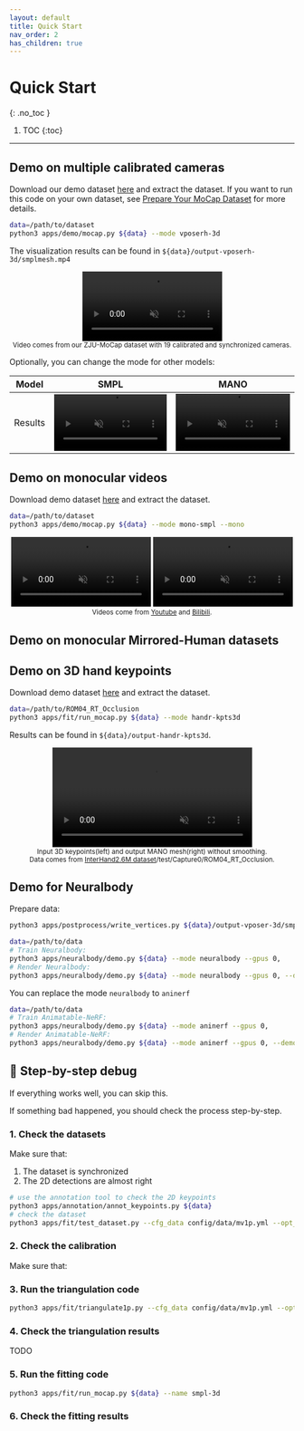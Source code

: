 ```yaml
---
layout: default
title: Quick Start
nav_order: 2
has_children: true
---
```


# Quick Start
{: .no_toc }

1. TOC
{:toc}
---

## Demo on multiple calibrated cameras

Download our demo dataset [here]() and extract the dataset. If you want to run this code on your own dataset, see [Prepare Your MoCap Dataset](./prepare_mocap.md) for more details.

```bash
data=/path/to/dataset
python3 apps/demo/mocap.py ${data} --mode vposerh-3d
```

The visualization results can be found in `${data}/output-vposerh-3d/smplmesh.mp4`

<div align="center">
    <video width="49%" playsinline="" autoplay="autoplay" loop="loop" preload="" muted=""><source src="../videos/mocap-feng-smplh.mp4" type="video/mp4">
    </video>
    <br>
    <sup>Video comes from our ZJU-MoCap dataset with 19 calibrated and synchronized cameras.</sup>
</div>

Optionally, you can change the mode for other models:

|Model|SMPL|MANO|
|:----:|:----:|:----:|
|Results|<video width="100%" playsinline="" autoplay="autoplay" loop="loop" preload="" muted=""><source src="../videos/mocap-feng-vposer.mp4" type="video/mp4"></video>|<video width="100%" playsinline="" autoplay="autoplay" loop="loop" preload="" muted=""><source src="../videos/mocap-feng-handl.mp4" type="video/mp4"></video>|


## Demo on monocular videos

Download demo dataset [here](../datasets/1v1p-test.zip) and extract the dataset.

```bash
data=/path/to/dataset
python3 apps/demo/mocap.py ${data} --mode mono-smpl --mono
```

<div align="center">
    <video width="49%" playsinline="" autoplay="autoplay" loop="loop" preload="" muted=""><source src="../videos/1v1p-test-cxk.mp4" type="video/mp4">
    </video>
    <video width="49%" playsinline="" autoplay="autoplay" loop="loop" preload="" muted=""><source src="../videos/1v1p-test-wa.mp4" type="video/mp4">
    </video>
    <br>
    <sup>Videos come from <a href="https://www.youtube.com/watch?v=GLu5YwiAtC4">Youtube</a> and <a href="https://www.bilibili.com/video/BV12X4y1c7AD?p=1">Bilibili</a>.</sup>
</div>

## Demo on monocular Mirrored-Human datasets

## Demo on 3D hand keypoints

Download demo dataset [here](../datasets/ROM04_RT_Occlusion.zip) and extract the dataset.

```bash
data=/path/to/ROM04_RT_Occlusion
python3 apps/fit/run_mocap.py ${data} --mode handr-kpts3d
```

Results can be found in `${data}/output-handr-kpts3d`.

<div align="center">
    <video width="70%" playsinline="" autoplay="autoplay" loop="loop" preload="" muted=""><source src="../videos/mocap-handr-k3d.mp4" type="video/mp4">
    </video>
    <br>
    <sup>Input 3D keypoints(left) and output MANO mesh(right) without smoothing.</sup>
    <br>
    <sup>Data comes from <a href="https://mks0601.github.io/InterHand2.6M/">InterHand2.6M dataset</a>/test/Capture0/ROM04_RT_Occlusion.</sup>
</div>

## Demo for Neuralbody

Prepare data:

```bash
python3 apps/postprocess/write_vertices.py ${data}/output-vposer-3d/smpl ${data}/output-vposer-3d/vertices --cfg_model ${data}/output-vposer-3d/cfg_model.yml --mode vertices
```

```bash
data=/path/to/data
# Train Neuralbody:
python3 apps/neuralbody/demo.py ${data} --mode neuralbody --gpus 0,
# Render Neuralbody:
python3 apps/neuralbody/demo.py ${data} --mode neuralbody --gpus 0, --demo
```

You can replace the mode `neuralbody` to `aninerf`

```bash
data=/path/to/data
# Train Animatable-NeRF:
python3 apps/neuralbody/demo.py ${data} --mode aninerf --gpus 0,
# Render Animatable-NeRF:
python3 apps/neuralbody/demo.py ${data} --mode aninerf --gpus 0, --demo
```


## :bug: Step-by-step debug

If everything works well, you can skip this. 

If something bad happened, you should check the process step-by-step.

### 1. Check the datasets

Make sure that:

1. The dataset is synchronized
2. The 2D detections are almost right


```bash
# use the annotation tool to check the 2D keypoints
python3 apps/annotation/annot_keypoints.py ${data}
# check the dataset
python3 apps/fit/test_dataset.py --cfg_data config/data/mv1p.yml --opt_data args.path ${data} args.out ${data}/output-keypoints3d
```

### 2. Check the calibration

Make sure that:

### 3. Run the triangulation code

```bash
python3 apps/fit/triangulate1p.py --cfg_data config/data/mv1p.yml --opt_data args.path ${data} args.out ${data}/output-keypoints3d --cfg_exp config/recon/mv1p-total.yml
```

### 4. Check the triangulation results

TODO

### 5. Run the fitting code

```bash
python3 apps/fit/run_mocap.py ${data} --name smpl-3d
```

### 6. Check the fitting results

<!-- report for 3D keypoints:
it reports the MPJPE error without root alignment.

report for smooth terms: -->
